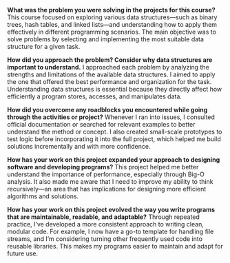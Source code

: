 **What was the problem you were solving in the projects for this course?**
This course focused on exploring various data structures—such as binary trees, hash tables, and linked lists—and understanding how to apply them effectively in different programming scenarios. The main objective was to solve problems by selecting and implementing the most suitable data structure for a given task.

**How did you approach the problem? Consider why data structures are important to understand.**
I approached each problem by analyzing the strengths and limitations of the available data structures. I aimed to apply the one that offered the best performance and organization for the task. Understanding data structures is essential because they directly affect how efficiently a program stores, accesses, and manipulates data.

**How did you overcome any roadblocks you encountered while going through the activities or project?**
Whenever I ran into issues, I consulted official documentation or searched for relevant examples to better understand the method or concept. I also created small-scale prototypes to test logic before incorporating it into the full project, which helped me build solutions incrementally and with more confidence.

**How has your work on this project expanded your approach to designing software and developing programs?**
This project helped me better understand the importance of performance, especially through Big-O analysis. It also made me aware that I need to improve my ability to think recursively—an area that has implications for designing more efficient algorithms and solutions.

**How has your work on this project evolved the way you write programs that are maintainable, readable, and adaptable?**
Through repeated practice, I’ve developed a more consistent approach to writing clean, modular code. For example, I now have a go-to template for handling file streams, and I’m considering turning other frequently used code into reusable libraries. This makes my programs easier to maintain and adapt for future use.

